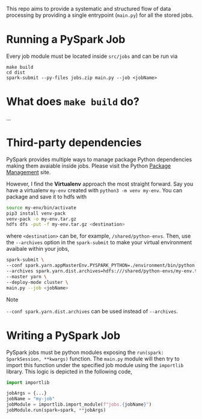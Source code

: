 This repo aims to provide a systematic and structured flow of data
processing by providing a single entrypoint (``main.py``) for all the stored 
jobs.


# Running a PySpark Job

Every job module must be located inside ``src/jobs`` and can be run via

```
make build
cd dist 
spark-submit --py-files jobs.zip main.py --job <jobName>
```


# What does ``make build`` do?
...



# Third-party dependencies
PySpark provides multiple ways to manage package Python dependencies making
them avaiable inside jobs. Please visit the Python [Package Management](https://spark.apache.org/docs/latest/api/python/user_guide/python_packaging.html) 
site.

However, I find the **Virtualenv** approach the most straight forward. 
Say you have a virtualenv ``my-env`` created with ``python3 -m venv my-env``. 
You can package and save it to hdfs with

```bash
source my-env/bin/activate
pip3 install venv-pack
venv-pack -o my-env.tar.gz
hdfs dfs -put -f my-env.tar.gz <destination>
```

where `<destination>` can be, for example, `/shared/python-envs`.
Then, use the `--archives` option in the `spark-submit` to make your virtual 
environment avaibale within your jobs,

```bash
spark-submit \
--conf spark.yarn.appMasterEnv.PYSPARK_PYTHON=./environment/bin/python \
--archives spark.yarn.dist.archives=hdfs:///shared/python-envs/my-env.tar.gz#environment \
--master yarn \
--deploy-mode cluster \
main.py --job <jobName>
```


> [!NOTE]  
> `--conf spark.yarn.dist.archives` can be used instead of `--archives`.



# Writing a PySpark Job
PySpark jobs must be python modules exposing the 
``run(spark: SparkSession, **kwargs)`` function.
The ``main.py`` module will then try to import this function under the 
specified job module using the ``importlib`` library. This logic is depicted 
in the following code,

```python
import importlib

jobArgs = {...} 
jobName = "my-job"
jobModule = importlib.import_module(f"jobs.{jobName}")
jobModule.run(spark=spark, **jobArgs)
```




